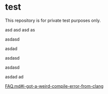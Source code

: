 # test
This repository is for private test purposes only.

asd
asd
asd
as


asdasd


asdad

asdasd



asdasd



asdad
ad



[FAQ.md#i-got-a-weird-compile-error-from-clang](FAQ.md#i-got-a-weird-compile-error-from-clang)
